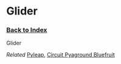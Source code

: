 
# Glider

### [Back to Index](index.md)

Glider


*Related* [Pyleap](pyleap.md), [Circuit Pyaground Bluefruit](circuit_playground.md)


